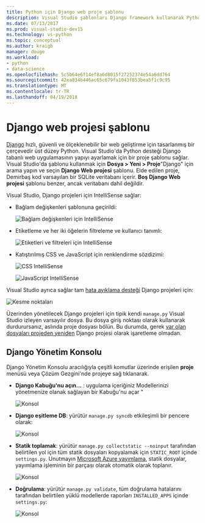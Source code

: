 ```yaml
---
title: Python için Django web proje şablonu
description: Visual Studio şablonları Django framework kullanarak Python içinde yazılmış web uygulamaları için genel bakış.
ms.date: 07/13/2017
ms.prod: visual-studio-dev15
ms.technology: vs-python
ms.topic: conceptual
ms.author: kraigb
manager: douge
ms.workload:
- python
- data-science
ms.openlocfilehash: 5c5b64e6f14ef8a6d8015f27252374e54a6dd764
ms.sourcegitcommit: 42ea834b446ac65c679fa1043f853bea5f1c9c95
ms.translationtype: MT
ms.contentlocale: tr-TR
ms.lasthandoff: 04/19/2018
---
```

# <a name="django-web-project-template"></a>Django web projesi şablonu

[Django](https://www.djangoproject.com/) hızlı, güvenli ve ölçeklenebilir bir web geliştirme için tasarlanmış bir çerçevedir üst düzey Python. Visual Studio'da Python desteği Django tabanlı web uygulamasının yapıyı ayarlamak için bir proje şablonu sağlar. Visual Studio'da şablonu kullanmak için **Dosya > Yeni > Proje**"Django" için arama yapın ve seçin **Django Web projesi** şablonu. Elde edilen proje, Demirbaş kod varsayılan bir SQLite veritabanı içerir. **Boş Django Web projesi** şablonu benzer, ancak veritabanı dahil değildir.

Visual Studio, Django projeleri için IntelliSense sağlar:

- Bağlam değişkenleri şablonuna geçirildi:

    ![Bağlam değişkenleri için IntelliSense](media/template-django-intellisense.png)

- Etiketleme ve her iki öğelerin filtreleme ve kullanıcı tanımlı:

    ![Etiketleri ve filtreleri için IntelliSense](media/template-django-intellisense-filter.png)

- Katıştırılmış CSS ve JavaScript için renklendirme sözdizimi:

    ![CSS IntelliSense](media/template-django-intellisense-css.png)

    ![JavaScript IntelliSense](media/template-django-intellisense-js.png)

Visual Studio ayrıca sağlar tam [hata ayıklama desteği](debugging-python-in-visual-studio.md) Django projeleri için: 

![Kesme noktaları](media/template-django-debugging.png)

Üzerinden yönetilecek Django projeleri için tipik kendi `manage.py` Visual Studio izleyen varsayılır dosya. Bu dosya giriş noktası olarak kullanarak durdurursanız, aslında proje dosyası bölün. Bu durumda, gerek [var olan dosyaları projeden yeniden](managing-python-projects-in-visual-studio.md#creating-a-project-from-existing-files) Django projesi olarak işaretleme olmadan.

## <a name="django-management-console"></a>Django Yönetim Konsolu

Django Yönetim Konsolu aracılığıyla çeşitli komutlar üzerinde erişilen **proje** menüsü veya Çözüm Gezgini'nde projeye sağ tıklanarak.

- **Django Kabuğu'nu açın...** : uygulama içeriğiniz Modellerinizi yönetmenize olanak sağlayan bir Kabuğu'nu açar "

    ![Konsol](media/template-django-console-shell.png)

- **Django eşitleme DB**: yürütür `manage.py syncdb` etkileşimli bir pencere olarak:

    ![Konsol](media/template-django-console-sync-db.png)

- **Statik toplamak**: yürütür `manage.py collectstatic --noinput` tarafından belirtilen yol için tüm statik dosyaları kopyalamak için `STATIC_ROOT` içinde `settings.py`. Unutmayın [Microsoft Azure yayımlama](python-web-application-project-templates.md#publishing-to-azure-app-service), statik dosyalar, yayımlama işleminin bir parçası olarak otomatik olarak toplanır.

    ![Konsol](media/template-django-console-collect-static.png)

- **Doğrulama**: yürütür `manage.py validate`, tüm doğrulama hatalarını tarafından belirtilen yüklü modellerde raporları `INSTALLED_APPS` içinde `settings.py`:

    ![Konsol](media/template-django-console-validate.png)